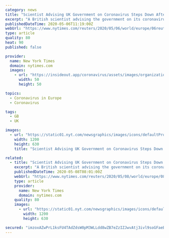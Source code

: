 ```yaml
---
category: news
title: "Scientist Advising UK Government on Coronavirus Steps Down After Lockdown Breach"
excerpt: "A British scientist advising the government on its coronavirus response resigned from his role on Tuesday, after the Daily Telegraph reported he had broken lockdown rules by meeting a female friend."
publishedDateTime: 2020-05-06T11:19:00Z
webUrl: "https://www.nytimes.com/reuters/2020/05/06/world/europe/06reuters-health-coronavirus-britain-ferguson.html"
type: article
quality: 80
heat: 90
published: false

provider:
  name: New York Times
  domain: nytimes.com
  images:
    - url: "https://insideout.app/coronavirus/assets/images/organizations/nytimes.com-50x50.jpg"
      width: 50
      height: 50

topics:
  - Coronavirus in Europe
  - Coronavirus

tags:
  - GB
  - UK

images:
  - url: "https://static01.nyt.com/newsgraphics/images/icons/defaultPromoCrop.png"
    width: 1200
    height: 630
    title: "Scientist Advising UK Government on Coronavirus Steps Down After Lockdown Breach"

related:
  - title: "Scientist Advising UK Government on Coronavirus Steps Down After Lockdown Breach"
    excerpt: "A British scientist advising the government on its coronavirus response resigned from his role on Tuesday, after the Daily Telegraph reported he had broken lockdown rules by meeting a female friend."
    publishedDateTime: 2020-05-08T08:01:00Z
    webUrl: "https://www.nytimes.com/reuters/2020/05/08/world/europe/08reuters-health-coronavirus-britain-ferguson.html"
    type: article
    provider:
      name: New York Times
      domain: nytimes.com
    quality: 80
    images:
      - url: "https://static01.nyt.com/newsgraphics/images/icons/defaultPromoCrop.png"
        width: 1200
        height: 630

secured: "imzoxAZwPrL1ksFU4TAdZdsW0pM3WLLdd8wZB7eZzIZJwvAtj3ivl9soGFaeBksAZeTk2Je8VsEyv37VCu2Wbz23sDMWuro026fVMFG6WpfnKuE1oGrJMXhXQPhEBm+69S0C/5LzFQC/YyuvsNZZGuAT8b3t0cuPaB/kbHpAqnw10Bc16dhFHt51c6AteY4Ko484MXzM1imHLUlkaW8YBX6SRj6g1CVKddvh0g3RVWx/r2c9qbNAv4Et/nC8cIsD9qXfKc4gI+o1+B2poY3SI0A3JB8OIsn/c2scaqyplQ4Xp/XSjsbVEvzJ0S2XrtMF;8+tjvHX3Pz+Oeb32N5pE1w=="
---
```


